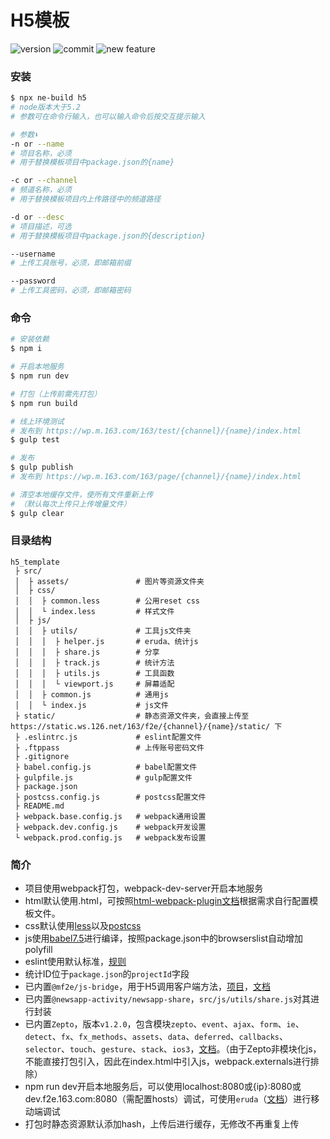 # H5模板

![version](https://img.shields.io/github/package-json/v/NyPhile/h5_template.svg)
![commit](https://img.shields.io/github/last-commit/NyPhile/h5_template.svg)
![new feature](https://img.shields.io/badge/author-wang__zhen-orange)

<!-- ![code-size](https://img.shields.io/github/languages/code-size/NyPhile/h5_template.svg) -->
<!-- ![lang](https://img.shields.io/github/languages/top/NyPhile/h5_template.svg) -->

### 安装

```bash
$ npx ne-build h5
# node版本大于5.2
# 参数可在命令行输入，也可以输入命令后按交互提示输入

# 参数⬇️
-n or --name
# 项目名称，必须
# 用于替换模板项目中package.json的{name}

-c or --channel
# 频道名称，必须
# 用于替换模板项目内上传路径中的频道路径

-d or --desc
# 项目描述，可选
# 用于替换模板项目中package.json的{description}

--username
# 上传工具账号，必须，即邮箱前缀

--password
# 上传工具密码，必须，即邮箱密码
```

### 命令

```bash
# 安装依赖
$ npm i

# 开启本地服务
$ npm run dev

# 打包（上传前需先打包）
$ npm run build

# 线上环境测试
# 发布到 https://wp.m.163.com/163/test/{channel}/{name}/index.html
$ gulp test

# 发布
$ gulp publish
# 发布到 https://wp.m.163.com/163/page/{channel}/{name}/index.html

# 清空本地缓存文件，使所有文件重新上传
# （默认每次上传只上传增量文件）
$ gulp clear
```

### 目录结构

```
h5_template
 ├ src/
 │  ├ assets/               # 图片等资源文件夹
 │  ├ css/
 │  │  ├ common.less        # 公用reset css
 │  │  └ index.less         # 样式文件
 │  ├ js/
 │  │  ├ utils/             # 工具js文件夹
 │  │  │  ├ helper.js       # eruda、统计js
 │  │  │  ├ share.js        # 分享
 │  │  │  ├ track.js        # 统计方法
 │  │  │  ├ utils.js        # 工具函数
 │  │  │  └ viewport.js     # 屏幕适配
 │  │  ├ common.js          # 通用js
 │  │  └ index.js           # js文件
 ├ static/                  # 静态资源文件夹，会直接上传至 https://static.ws.126.net/163/f2e/{channel}/{name}/static/ 下
 ├ .eslintrc.js             # eslint配置文件
 ├ .ftppass                 # 上传账号密码文件
 ├ .gitignore
 ├ babel.config.js          # babel配置文件
 ├ gulpfile.js              # gulp配置文件
 ├ package.json
 ├ postcss.config.js        # postcss配置文件
 ├ README.md
 ├ webpack.base.config.js   # webpack通用设置
 ├ webpack.dev.config.js    # webpack开发设置
 └ webpack.prod.config.js   # webpack发布设置
```

### 简介

* 项目使用webpack打包，webpack-dev-server开启本地服务
* html默认使用.html，可按照[html-webpack-plugin文档](https://github.com/jantimon/html-webpack-plugin)根据需求自行配置模板文件。
* css默认使用[less](http://lesscss.org/)以及[postcss](https://postcss.org/)
* js使用[babel7.5](https://babeljs.io/)进行编译，按照package.json中的browserslist自动增加polyfill
* eslint使用默认标准，[规则](https://eslint.org/docs/rules/)
* 统计ID位于`package.json`的`projectId`字段
* 已内置`@mf2e/js-bridge`，用于H5调用客户端方法，[项目](http://npm.hz.netease.com/package/@mf2e/js-bridge)，[文档](https://wp.m.163.com/163/html/newsclient/api/index.html#/)
* 已内置`@newsapp-activity/newsapp-share`，`src/js/utils/share.js`对其进行封装
* 已内置`Zepto`，版本`v1.2.0`，包含模块`zepto`、`event`、`ajax`、`form`、`ie`、`detect`、`fx`、`fx_methods`、`assets`、`data`、`deferred`、`callbacks`、`selector`、`touch`、`gesture`、`stack`、`ios3`，[文档](https://zeptojs.com/)。（由于Zepto非模块化js，不能直接打包引入，因此在index.html中引入js，webpack.externals进行排除）
* npm run dev开启本地服务后，可以使用localhost:8080或{ip}:8080或dev.f2e.163.com:8080（需配置hosts）调试，可使用`eruda`（[文档](https://eruda.liriliri.io/)）进行移动端调试
* 打包时静态资源默认添加hash，上传后进行缓存，无修改不再重复上传
